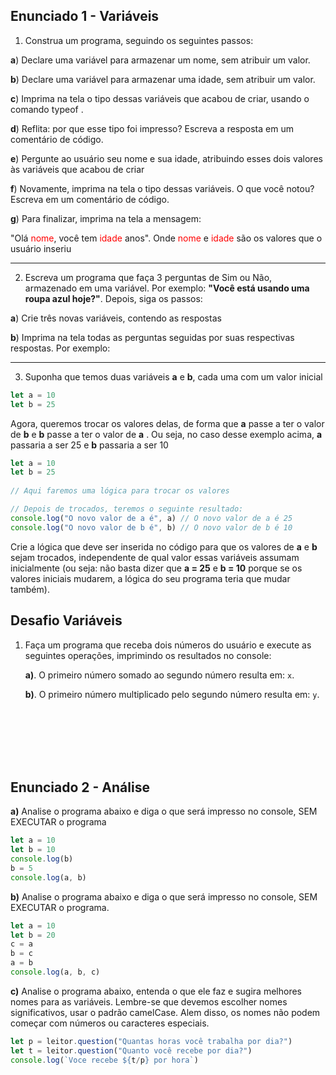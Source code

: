 ## Enunciado 1 - Variáveis
 1. Construa um programa, seguindo os seguintes passos:
 
 **a**) Declare uma variável para armazenar um nome, sem atribuir um valor.

 **b**) Declare uma variável para armazenar uma idade, sem atribuir um valor.
 
 **c**) Imprima na tela o tipo dessas variáveis que acabou de criar, usando o comando 
typeof .

 **d**) Reflita: por que esse tipo foi impresso? Escreva a resposta em um comentário 
de código.

 **e**) Pergunte ao usuário seu nome e sua idade, atribuindo esses dois valores às 
variáveis que acabou de criar

**f**) Novamente, imprima na tela o tipo dessas variáveis. O que você notou? Escreva 
em um comentário de código.

 **g**) Para finalizar, imprima na tela a mensagem:
 
 "Olá <span style="color:red">nome</span>, você tem <span style="color:red">idade</span> anos".
 Onde <span style="color:red">nome</span> e <span style="color:red">idade</span> são os valores que o usuário inseriu
 
 ---
 
 
 
 2. Escreva um programa que faça 3 perguntas de Sim ou Não, armazenado em uma 
variável. Por exemplo: **"Você está usando uma roupa azul hoje?"**. Depois, siga os passos:

 **a**) Crie três novas variáveis, contendo as respostas
 
 **b**) Imprima na tela todas as perguntas seguidas por suas respectivas respostas. 
Por exemplo:

---

3. Suponha que temos duas variáveis 
**a** e **b**, cada uma com um valor inicial

```javascript
let a = 10
let b = 25
```

Agora, queremos trocar os valores delas, de forma que 
**a** passe a ter o valor de **b** e
 **b** passe a ter o valor de 
**a** . 
Ou seja, no caso desse exemplo acima, **a** passaria a ser 25 e **b** passaria a ser 10

```javascript
let a = 10 
let b = 25 
 
// Aqui faremos uma lógica para trocar os valores 

// Depois de trocados, teremos o seguinte resultado: 
console.log("O novo valor de a é", a) // O novo valor de a é 25 
console.log("O novo valor de b é", b) // O novo valor de b é 10
```


Crie a lógica que deve ser inserida no código para que os valores de **a** e **b** sejam 
trocados, independente de qual valor essas variáveis assumam inicialmente (ou 
seja: não basta dizer que 
**a = 25** e 
**b = 10** porque se os valores iniciais mudarem, a 
lógica do seu programa teria que mudar também).




## Desafio Variáveis

1. Faça um programa que receba dois números do usuário e execute as seguintes operações, imprimindo os resultados no console:

    **a)**. O primeiro número somado ao segundo número resulta em: `x`.
    
    **b)**. O primeiro número multiplicado pelo segundo número resulta em: `y`.



<br><br><br><br><br>

## Enunciado 2 - Análise
 **a)** Analise o programa abaixo e diga o que será impresso no console, SEM 
EXECUTAR o programa

```javascript
let a = 10 
let b = 10 
console.log(b) 
b = 5 
console.log(a, b)
```

**b)** Analise o programa abaixo e diga o que será impresso no console, SEM 
EXECUTAR o programa.

```javascript
let a = 10 
let b = 20 
c = a 
b = c 
a = b 
console.log(a, b, c)
```

**c)** Analise o programa abaixo, entenda o que ele faz e sugira melhores nomes 
para as variáveis. Lembre-se que devemos escolher nomes significativos, 
usar o padrão camelCase. Alem disso, os nomes não podem começar com 
números ou caracteres especiais.

```javascript
let p = leitor.question("Quantas horas você trabalha por dia?") 
let t = leitor.question("Quanto você recebe por dia?") 
console.log(`Voce recebe ${t/p} por hora`)
```
